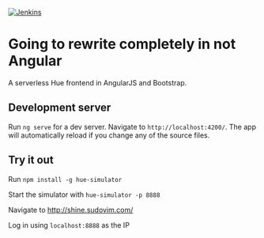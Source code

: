[![Jenkins](https://img.shields.io/jenkins/s/http/jenkins.sudovim.com/job/faheetah/job/shine/job/master.svg)](http://jenkins.sudovim.com/job/faheetah/job/shine/job/master/)

# Going to rewrite completely in not Angular

A serverless Hue frontend in AngularJS and Bootstrap.

## Development server

Run `ng serve` for a dev server. Navigate to `http://localhost:4200/`. The app will automatically reload if you change any of the source files.

## Try it out

Run `npm install -g hue-simulator`

Start the simulator with `hue-simulator -p 8888`

Navigate to http://shine.sudovim.com/

Log in using `localhost:8888` as the IP
